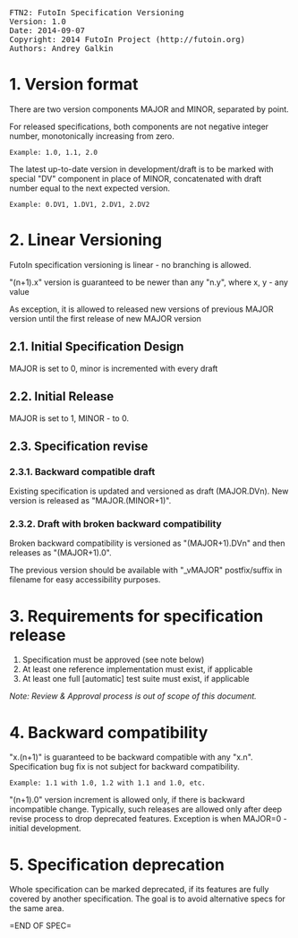 <pre>
FTN2: FutoIn Specification Versioning
Version: 1.0
Date: 2014-09-07
Copyright: 2014 FutoIn Project (http://futoin.org)
Authors: Andrey Galkin
</pre>


# 1. Version format

There are two version components MAJOR and MINOR, separated by point.

For released specifications, both components are not negative integer number, monotonically increasing from zero.

    Example: 1.0, 1.1, 2.0


The latest up-to-date version in development/draft is to be marked with special "DV" component in place of MINOR, concatenated with draft number equal to the next
expected version.

    Example: 0.DV1, 1.DV1, 2.DV1, 2.DV2



# 2. Linear Versioning

FutoIn specification versioning is linear - no branching is allowed.

"(n+1).x" version is guaranteed to be newer than any "n.y", where x, y - any value

As exception, it is allowed to released new versions of previous MAJOR version until the first release of new MAJOR version

## 2.1. Initial Specification Design

MAJOR is set to 0, minor is incremented with every draft

## 2.2. Initial Release

MAJOR is set to 1, MINOR - to 0.

## 2.3. Specification revise

### 2.3.1. Backward compatible draft
Existing specification is updated and versioned as draft (MAJOR.DVn).
New version is released as "MAJOR.(MINOR+1)".

### 2.3.2. Draft with broken backward compatibility
Broken backward compatibility is versioned as "(MAJOR+1).DVn" and then releases as "(MAJOR+1).0".

The previous version should be available with "_vMAJOR" postfix/suffix in filename for easy accessibility purposes.


# 3. Requirements for specification release

1. Specification must be approved (see note below)
2. At least one reference implementation must exist, if applicable
3. At least one full [automatic] test suite must exist, if applicable

*Note: Review & Approval process is out of scope of this document.*

# 4. Backward compatibility

"x.(n+1)" is guaranteed to be backward compatible with any "x.n". Specification bug fix is not subject for backward compatibility.

    Example: 1.1 with 1.0, 1.2 with 1.1 and 1.0, etc.


"(n+1).0" version increment is allowed only, if there is backward incompatible change.
Typically, such releases are allowed only after deep revise process to drop deprecated features.
Exception is when MAJOR=0 - initial development.



# 5. Specification deprecation

Whole specification can be marked deprecated, if its features are fully covered by another specification.
The goal is to avoid alternative specs for the same area.

=END OF SPEC=
